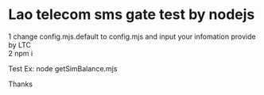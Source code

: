 ﻿# Lao telecom sms gate test by nodejs
1 change config.mjs.default to config.mjs and input your infomation provide by LTC </br>
2 npm i 

Test Ex:  node getSimBalance.mjs 

Thanks
